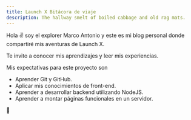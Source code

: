 ```yaml
---
title: Launch X Bitácora de viaje
description: The hallway smelt of boiled cabbage and old rag mats.
---
```


Hola ✌️  soy el explorer Marco Antonio y este es mi blog personal donde compartiré mis aventuras de Launch X.

Te invito a conocer mis aprendizajes y leer mis experiencias.

Mis expectativas para este proyecto son
- Aprender Git y GitHub.
- Aplicar mis conocimientos de front-end.
- Aprender a desarrollar backend utilizando NodeJS.
- Aprender a montar páginas funcionales en un servidor.

🚀
